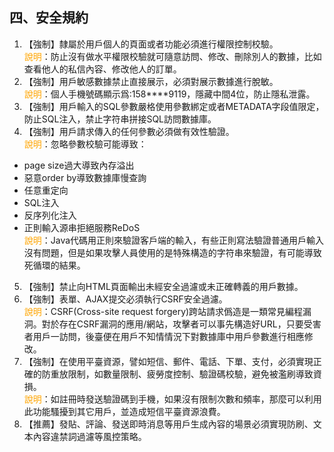 ## 四、安全規約 
1. 【強制】隸屬於用戶個人的頁面或者功能必須進行權限控制校驗。 
<br><span style="color:orange">說明</span>：防止沒有做水平權限校驗就可隨意訪問、修改、刪除別人的數據，比如查看他人的私信內容、修改他人的訂單。 
2. 【強制】用戶敏感數據禁止直接展示，必須對展示數據進行脫敏。 
<br><span style="color:orange">說明</span>：個人手機號碼顯示爲:158****9119，隱藏中間4位，防止隱私泄露。 
3. 【強制】用戶輸入的SQL參數嚴格使用參數綁定或者METADATA字段值限定，防止SQL注入，禁止字符串拼接SQL訪問數據庫。 
4. 【強制】用戶請求傳入的任何參數必須做有效性驗證。 
<br><span style="color:orange">說明</span>：忽略參數校驗可能導致： 
 - page size過大導致內存溢出 
 - 惡意order by導致數據庫慢查詢 
 - 任意重定向 
 - SQL注入 
 - 反序列化注入 
 - 正則輸入源串拒絕服務ReDoS 
 <br><span style="color:orange">說明</span>：Java代碼用正則來驗證客戶端的輸入，有些正則寫法驗證普通用戶輸入沒有問題，但是如果攻擊人員使用的是特殊構造的字符串來驗證，有可能導致死循環的結果。 
5. 【強制】禁止向HTML頁面輸出未經安全過濾或未正確轉義的用戶數據。 
6. 【強制】表單、AJAX提交必須執行CSRF安全過濾。 
<br><span style="color:orange">說明</span>：CSRF(Cross-site request forgery)跨站請求僞造是一類常見編程漏洞。對於存在CSRF漏洞的應用/網站，攻擊者可以事先構造好URL，只要受害者用戶一訪問，後臺便在用戶不知情情況下對數據庫中用戶參數進行相應修改。 
7. 【強制】在使用平臺資源，譬如短信、郵件、電話、下單、支付，必須實現正確的防重放限制，如數量限制、疲勞度控制、驗證碼校驗，避免被濫刷導致資損。 
<br><span style="color:orange">說明</span>：如註冊時發送驗證碼到手機，如果沒有限制次數和頻率，那麼可以利用此功能騷擾到其它用戶，並造成短信平臺資源浪費。 
8. 【推薦】發貼、評論、發送即時消息等用戶生成內容的場景必須實現防刷、文本內容違禁詞過濾等風控策略。 